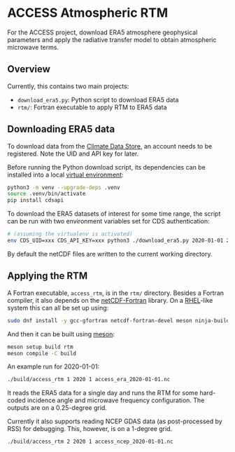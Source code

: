 # ACCESS Atmospheric RTM

For the ACCESS project, download ERA5 atmosphere geophysical parameters and apply the radiative transfer model to obtain atmospheric microwave terms.

## Overview

Currently, this contains two main projects:

- `download_era5.py`: Python script to download ERA5 data
- `rtm/`: Fortran executable to apply RTM to ERA5 data

## Downloading ERA5 data

To download data from the [Climate Data
Store](https://cds.climate.copernicus.eu/cdsapp), an account needs to be
registered. Note the UID and API key for later.

Before running the Python download script, its dependencies can be installed into a local [virtual environment](https://docs.python.org/3/library/venv.html):

```bash
python3 -m venv --upgrade-deps .venv
source .venv/bin/activate
pip install cdsapi
```

To download the ERA5 datasets of interest for some time range, the script can be
run with two environment variables set for CDS authentication:

```bash
# (assuming the virtualenv is activated)
env CDS_UID=xxx CDS_API_KEY=xxx python3 ./download_era5.py 2020-01-01 2020-01-31 --out-dir era5
```

By default the netCDF files are written to the current working directory.

## Applying the RTM

A Fortran executable, `access_rtm`, is in the `rtm/` directory. Besides a
Fortran compiler, it also depends on the
[netCDF-Fortran](https://github.com/Unidata/netcdf-fortran) library. On a
[RHEL](https://en.wikipedia.org/wiki/Red_Hat_Enterprise_Linux)-like system this can all be set up using:

```bash
sudo dnf install -y gcc-gfortran netcdf-fortran-devel meson ninja-build
```

And then it can be built using [meson](https://mesonbuild.com/):

```bash
meson setup build rtm
meson compile -C build
```

An example run for 2020-01-01:

```bash
./build/access_rtm 1 2020 1 access_era_2020-01-01.nc
```

It reads the ERA5 data for a single day and runs the RTM for some hard-coded
incidence angle and microwave frequency configuration. The outputs are on a
0.25-degree grid.

Currently it also supports reading NCEP GDAS data (as post-processed by RSS) for
debugging. This, however, is on a 1-degree grid.

```bash
./build/access_rtm 2 2020 1 access_ncep_2020-01-01.nc
```